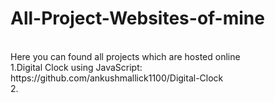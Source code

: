 # All-Project-Websites-of-mine
<br>
Here you can found all projects which are hosted online
<br>
1.Digital Clock using JavaScript: https://github.com/ankushmallick1100/Digital-Clock
<br>
2.

